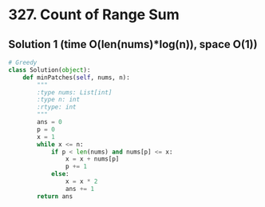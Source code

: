# 327. Count of Range Sum

## Solution 1 (time O(len(nums)*log(n)), space O(1))

```python
# Greedy
class Solution(object):
    def minPatches(self, nums, n):
        """
        :type nums: List[int]
        :type n: int
        :rtype: int
        """
        ans = 0
        p = 0
        x = 1
        while x <= n:
            if p < len(nums) and nums[p] <= x:
                x = x + nums[p]
                p += 1 
            else:
                x = x * 2
                ans += 1 
        return ans
```
